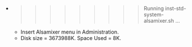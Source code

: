 * >>>>>>>>> Running inst-std-system-alsamixer.sh ...
  * Insert Alsamixer menu in Administration.
  * Disk size = 3673988K. Space Used = 8K.
